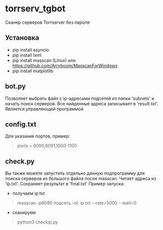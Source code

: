 # torrserv_tgbot

Сканер серверов Torrserver без пароля

## Установка

+ pip install asyncio
+ pip install lxml
+ pip install masscan (Linux) или https://github.com/Arryboom/MasscanForWindows
+ pip install matplotlib

## bot.py

Позволяет выбрать файл с ip-адресами подсетей из папки 'subnets' и начать поиск серверов.
Все найденные адреса записывает в 'result.txt'. Является управляющей программой

## config.txt

Для указания портов, пример:

> ports = 8090,8091,1000-1100

## check.py

Вы также можете запустить отдельно данную подпрограмму для поиска серверов из большого файла после masscan.
Читает адреса из 'ip.txt'. Сохраняет результат в 'final.txt'
Пример запуска:
+ получаем ip.txt
> masscan -p8090 подсеть -oL ip.txt --rate=5000 --wait=0
+ сканируем
> python3 checkip.py
